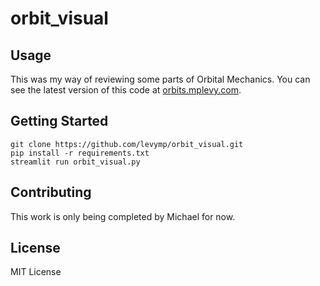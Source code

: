 # orbit_visual

## Usage
This was my way of reviewing some parts of Orbital Mechanics. You can see the latest version of this code at [orbits.mplevy.com](https://orbits.mplevy.com/).

## Getting Started
```git clone https://github.com/levymp/orbit_visual.git```  
```pip install -r requirements.txt```  
```streamlit run orbit_visual.py```

## Contributing
This work is only being completed by Michael for now.

## License
MIT License